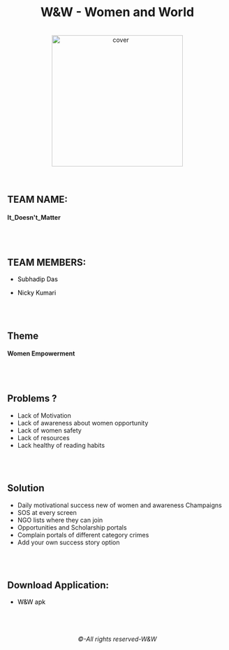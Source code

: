 
<div align="center">
<h1>W&W - Women and World</h1>
</div>

<br>

<div align="center">
<img width="300px" height = "300px" src="https://user-images.githubusercontent.com/89024718/211177231-23ed0bcc-e11b-4f77-a3dc-4c860022d506.png" alt="cover" />
</div>
<br><br>

## TEAM NAME:
<h4>It_Doesn't_Matter</h4>
 <br><br>
 
## TEAM MEMBERS:

- <a href="https://github.com/Subhadiptech" title="Click here" style="background-color:#FFFFFF;color:#000000;text-decoration:none">Subhadip Das</a>
 
- <a href="https://github.com/iamnicky" title="Click here" style="background-color:#FFFFFF;color:#000000;text-decoration:none">Nicky Kumari</a>


<br><br>

## Theme
<h4>Women Empowerment</h4>
<br><br>

## Problems ?

- Lack of Motivation
- Lack of awareness about women opportunity
- Lack of women safety
- Lack of resources
- Lack healthy of reading habits

<br><br>

## Solution 
- Daily motivational success new of women and awareness Champaigns
- SOS at every screen
- NGO lists where they can join
- Opportunities and Scholarship portals
- Complain portals of different category crimes
- Add your own success story option

<br><br>


 
## Download Application:

- <a href="https://drive.google.com/file/d/1N6dPi6yQvAUrmQK68UesBDSRGz3vLFYU/view?usp=sharing" title="Click here" style="background-color:#FFFFFF;color:#000000;text-decoration:none">W&W apk</a>

<br>
<br>
<div align="center">
<h6>©-All rights reserved-W&W</h6>
</div>

